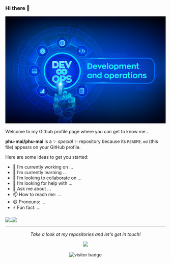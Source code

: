 ### Hi there 👋

![](https://github.com/phu-mai/phu-mai/blob/main/banner.png)

Welcome to my Github profile page where you can get to know me...

**phu-mai/phu-mai** is a ✨ _special_ ✨ repository because its `README.md` (this file) appears on your GitHub profile.

Here are some ideas to get you started:

- 🔭 I’m currently working on ...
- 🌱 I’m currently learning ...
- 👯 I’m looking to collaborate on ...
- 🤔 I’m looking for help with ...
- 💬 Ask me about ...
- 📫 How to reach me: ...
- 😄 Pronouns: ...
- ⚡ Fun fact: ...


<a href="https://github.com/phu-mai">
  <img align="center" src="https://github-readme-stats.vercel.app/api/top-langs/?username=https://github.com/phu-mai&hide=html,css&theme=radical&layout=compact" />
</a>
<a href="https://github.com/phu-mai">
  <img align="center" src="https://github-readme-stats.vercel.app/api?username=https://github.com/phu-mai&count_private=true&theme=radical&hide=contribs&show_icons=true&hide_title=true" />
</a>

<hr>
<p align="center">
  <i>Take a look at my repositories and let's get in touch!</i>

<p align="center">
<a href= "https://www.linkedin.com/in/m-phu/"><img src="https://image.flaticon.com/icons/png/32/174/174857.png"/></a>
</p>

<p  align="center">
<img src="https://visitor-badge.laobi.icu/badge?page_id=phu-mai" alt="visitor badge"/>       
</p>
